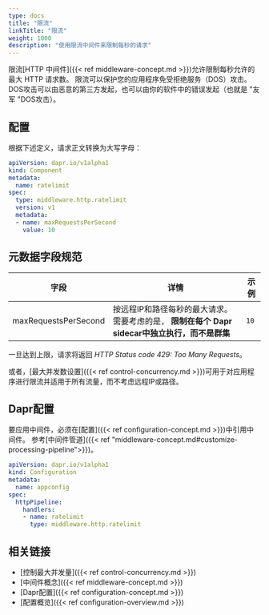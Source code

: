 ```yaml
---
type: docs
title: "限流"
linkTitle: "限流"
weight: 1000
description: "使用限流中间件来限制每秒的请求"
---
```


限流[HTTP 中间件]({{< ref middleware-concept.md >}})允许限制每秒允许的最大 HTTP 请求数。 限流可以保护您的应用程序免受拒绝服务（DOS）攻击。 DOS攻击可以由恶意的第三方发起，也可以由你的软件中的错误发起（也就是 "友军 "DOS攻击）。

## 配置

根据下述定义，请求正文转换为大写字母：
```yaml
apiVersion: dapr.io/v1alpha1
kind: Component
metadata:
  name: ratelimit
spec:
  type: middleware.http.ratelimit
  version: v1
  metadata:
  - name: maxRequestsPerSecond
    value: 10
```

## 元数据字段规范

| 字段                   | 详情                                                         | 示例   |
| -------------------- | ---------------------------------------------------------- | ---- |
| maxRequestsPerSecond | 按远程IP和路径每秒的最大请求。 需要考虑的是， **限制在每个 Dapr sidecar中独立执行，而不是群集** | `10` |

一旦达到上限，请求将返回 *HTTP Status code 429: Too Many Requests*。

或者，[最大并发数设置]({{< ref control-concurrency.md >}})可用于对应用程序进行限流并适用于所有流量，而不考虑远程IP或路径。

## Dapr配置

要应用中间件，必须在[配置]({{< ref configuration-concept.md >}})中引用中间件。 参考[中间件管道]({{< ref "middleware-concept.md#customize-processing-pipeline">}})。

```yaml
apiVersion: dapr.io/v1alpha1
kind: Configuration
metadata:
  name: appconfig
spec:
  httpPipeline:
    handlers:
    - name: ratelimit
      type: middleware.http.ratelimit
```

## 相关链接

- [控制最大并发量]({{< ref control-concurrency.md >}})
- [中间件概念]({{< ref middleware-concept.md >}})
- [Dapr配置]({{< ref configuration-concept.md >}})
- [配置概览]({{< ref configuration-overview.md >}})
